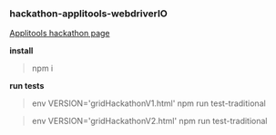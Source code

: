### hackathon-applitools-webdriverIO
[Applitools hackathon page](https://applitools.com/cross-browser-testing-hackathon-v20-1-instructions/)

**install**
> npm i

**run tests**
>  env VERSION='gridHackathonV1.html' npm run test-traditional

>  env VERSION='gridHackathonV2.html' npm run test-traditional
